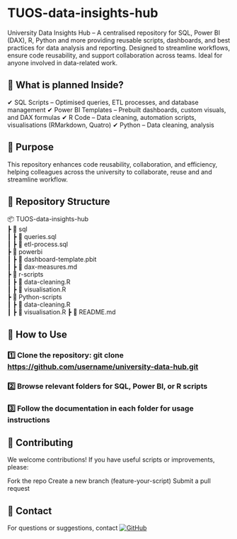 # TUOS-data-insights-hub
University Data Insights Hub – A centralised repository for SQL, Power BI (DAX), R, Python and more providing reusable scripts, dashboards, and best practices for data analysis and reporting. Designed to streamline workflows, ensure code reusability, and support collaboration across teams. Ideal for anyone involved in data-related work.

## 🚀 What is planned Inside?
✔ SQL Scripts – Optimised queries, ETL processes, and database management
✔ Power BI Templates – Prebuilt dashboards, custom visuals, and DAX formulas
✔ R Code – Data cleaning, automation scripts, visualisations (RMarkdown, Quatro)
✔ Python – Data cleaning, analysis

## 🎯 Purpose
This repository enhances code reusability, collaboration, and efficiency, helping colleagues across the university to collaborate, reuse and and streamline workflow.

## 📂 Repository Structure

📦 TUOS-data-insights-hub  
 ┣ 📂 sql  
 ┃ ┣ 📜 queries.sql  
 ┃ ┣ 📜 etl-process.sql  
 ┣ 📂 powerbi  
 ┃ ┣ 📜 dashboard-template.pbit  
 ┃ ┣ 📜 dax-measures.md  
 ┣ 📂 r-scripts  
 ┃ ┣ 📜 data-cleaning.R  
 ┃ ┣ 📜 visualisation.R  
 ┣ 📂 Python-scripts  
 ┃ ┣ 📜 data-cleaning.R  
 ┃ ┣ 📜 visualisation.R
 ┣ 📜 README.md  

## 🔽 How to Use
### 1️⃣ Clone the repository: git clone https://github.com/username/university-data-hub.git
### 2️⃣ Browse relevant folders for SQL, Power BI, or R scripts
### 3️⃣ Follow the documentation in each folder for usage instructions

## 👥 Contributing
We welcome contributions! If you have useful scripts or improvements, please:

Fork the repo
Create a new branch (feature-your-script)
Submit a pull request

## 📧 Contact
For questions or suggestions, contact [![GitHub](https://img.shields.io/badge/GitHub-Profile-blue?logo=github)](https://github.com/TamaraBV665)
